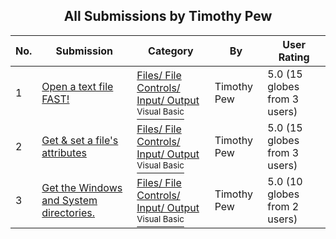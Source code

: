 ﻿<div align="center">

## All Submissions by Timothy Pew

</div>

No.  | Submission | Category | By   | User Rating
---- | ---------- | -------- | ---- | -----------
1 | [Open a text file FAST\!<br />](https://github.com/Planet-Source-Code/timothy-pew-open-a-text-file-fast__1-1732) | [Files/ File Controls/ Input/ Output<br /><sup>Visual Basic</sup>](../ByCategory/files-file-controls-input-output__1-3.md) | Timothy Pew | 5.0 (15 globes from 3 users)
2 | [Get & set a file's attributes<br />](https://github.com/Planet-Source-Code/timothy-pew-get-set-a-file-s-attributes__1-1812) | [Files/ File Controls/ Input/ Output<br /><sup>Visual Basic</sup>](../ByCategory/files-file-controls-input-output__1-3.md) | Timothy Pew | 5.0 (15 globes from 3 users)
3 | [Get the Windows and System directories\.<br />](https://github.com/Planet-Source-Code/timothy-pew-get-the-windows-and-system-directories__1-1811) | [Files/ File Controls/ Input/ Output<br /><sup>Visual Basic</sup>](../ByCategory/files-file-controls-input-output__1-3.md) | Timothy Pew | 5.0 (10 globes from 2 users)
